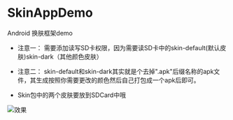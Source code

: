 # SkinAppDemo
Android 换肤框架demo
 
* 注意一：
需要添加读写SD卡权限，因为需要读SD卡中的skin-default(默认皮肤)skin-dark（其他颜色皮肤）
 
* 注意二：
skin-default和skin-dark其实就是个去掉".apk"后缀名称的apk文件，其生成按照你需要更改的颜色然后自己打包成一个apk后即可。

* Skin包中的两个皮肤要放到SDCard中哦

![效果](https://github.com/xujianhui404/SKinAppDemo/blob/master/skin-demo.gif)
